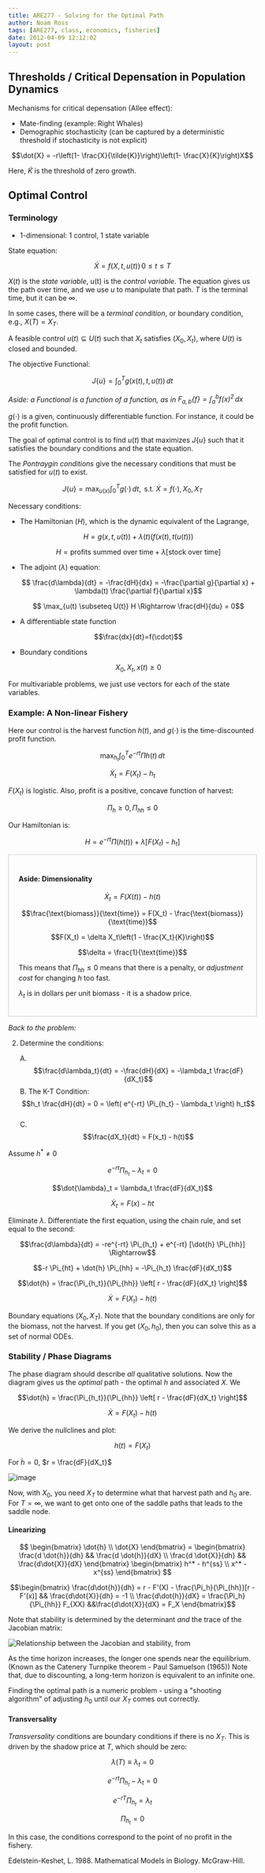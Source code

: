 ```yaml
---
title: ARE277 - Solving for the Optimal Path
author: Noam Ross
tags: [ARE277, class, economics, fisheries]
date: 2012-04-09 12:12:02
layout: post
--- 
```



Thresholds / Critical Depensation in Population Dynamics
--------------------------------------------------------

Mechanisms for critical depensation (Allee effect):

-   Mate-finding (example: Right Whales)
-   Demographic stochasticity (can be captured by a deterministic
    threshold if stochasticity is not explicit)

$$\dot{X} = -r\left(1- \frac{X}{\tilde{K}}\right)\left(1- \frac{X}{K}\right)X$$

Here, $\tilde{K}$ is the threshold of zero growth.

Optimal Control
---------------

### Terminology

-   1-dimensional: 1 control, 1 state variable

State equation:

$$\dot{X} = f(X,t,u(t))\, 0 \leq t \leq T$$

$X(t)$ is the *state variable*, u(t) is the *control variable*. The
equation gives us the path over time, and we use *u* to manipulate that
path. $T$ is the terminal time, but it can be $\infty$.

In some cases, there will be a *terminal condition*, or boundary
condition, e.g., $X(T) = X_T$.

A feasible control $u(t) \subseteq U(t)$ such that $X_t$ satisfies
$(X_0,\, X_t)$, where $U(t)$ is closed and bounded.

The objective Functional:

$$J\{u\} = \int_0^T g(x(t), t, u(t))\, dt$$

*Aside: a Functional is a function of a function, as in
$F_{a,b}\{f\}=\int_a^b f(x)^2\,dx$*

$g(\cdot)$ is a given, continuously differentiable function. For
instance, it could be the profit function.

The goal of optimal control is to find $u(t)$ that maximizes $J\{u\}$
such that it satisfies the boundary conditions and the state equation.

The *Pontraygin conditions* give the necessary conditions that must be
satisfied for $u(t)$ to exist.

$$J\{u\} = \max_{u(x)} \int_0^T g(\cdot) \, dt, \text { s.t. } \dot{X} = f(\cdot), \, X_0, X_T$$

Necessary conditions:

-   The Hamiltonian ($H$), which is the dynamic equivalent of the
    Lagrange,

    $$H = g(x,t,u(t)) + \lambda(t)(f(x(t),t(u(t)))$$

    $$H = \text{profits summed over time} + \lambda[\text{stock over time}]$$

-   The adjoint ($\lambda$) equation:

    $$ \frac{d\lambda}{dt} = -\frac{dH}{dx} = -\frac{\partial g}{\partial x} + \lambda(t) \frac{\partial f}{\partial x}$$

    $$ \max_{u(t) \subseteq U(t)} H \Rightarrow \frac{dH}{du} = 0$$

-   A differentiable state function

    $$\frac{dx}{dt}=f(\cdot)$$

-   Boundary conditions

    $$X_0, X_t, x(t) \geq 0$$

For multivariable problems, we just use vectors for each of the state
variables.

### Example: A Non-linear Fishery

Here our control is the harvest function $h(t)$, and $g(\cdot)$ is the
time-discounted profit function.

$$\max_{h_t} \int_0^T e^{-rt} \Pi h(t)\,dt$$

$$\dot{X}_t = F(X_t) - h_t$$

$F(X_t)$ is logistic. Also, profit is a positive, concave function of
harvest:

$$\Pi_h \geq 0,\, \Pi_{hh} \leq 0$$

Our Hamiltonian is:

$$H = e^{-rt} \Pi(h(t)) + \lambda [F(X_t) - h_t]$$

<div style="border:1px solid #ccc; padding:20px;">

#### Aside: Dimensionality

$$\dot{X}_t = F(X(t)) - h(t)$$

$$\frac{\text{biomass}}{\text{time}} = F(X_t) - \frac{\text{biomass}}{\text{time}}$$

$$F(X_t) = \delta X_t\left(1 - \frac{X_t}{K}\right)$$

$$\delta = \frac{1}{\text{time}}$$

This means that $\Pi_{hh} \leq 0$ means that there is a penalty, or
*adjustment cost* for changing $h$ too fast.

$\lambda_t$ is in dollars per unit biomass - it is a shadow price.

</div>

*Back to the problem:*

2.  Determine the conditions:

    A.
    $$\frac{d\lambda_t}{dt} = -\frac{dH}{dX} = -\lambda_t \frac{dF}{dX_t}$$
    B. The K-T Condition:
    $$h_t \frac{dH}{dt} = 0 = \left( e^{-rt} \Pi_{h_t} - \lambda_t \right) h_t$$\
    C. $$\frac{dX_t}{dt} = F(x_t) - h(t)$$

Assume $h^* \neq 0$

$$e^{-rt} \Pi_{h_t} - \lambda_t = 0$$

$$\dot{\lambda}_t = \lambda_t \frac{dF}{dX_t}$$

$$\dot{X}_t = F(x) - h{t}$$

Eliminate $\lambda$. Differentiate the first equation, using the chain
rule, and set equal to the second:

$$\frac{d\lambda}{dt} = -re^{-rt} \Pi_{h_t} + e^{-rt} [\dot{h} \Pi_{hh}] \Rightarrow$$

$$-r \Pi_{ht} + \dot{h} \Pi_{hh} = -\Pi_{h_t} \frac{dF}{dX_t}$$

$$\dot{h} = \frac{\Pi_{h_t}}{\Pi_{hh}} \left[ r - \frac{dF}{dX_t} \right]$$

$$\dot{X} = F(X_t) - h(t)$$

Boundary equations $(X_0, X_T)$. Note that the boundary conditions are
only for the biomass, not the harvest. If you get $(X_0, h_0)$, then you
can solve this as a set of normal ODEs.

### Stability / Phase Diagrams

The phase diagram should describe *all* qualitative solutions. Now the
diagram gives us the *optimal* path - the optimal $h$ and associated
$X$. We

$$\dot{h} = \frac{\Pi_{h_t}}{\Pi_{hh}} \left[ r - \frac{dF}{dX_t} \right]$$

$$\dot{X} = F(X_t) - h(t)$$

We derive the nullclines and plot:

$$h(t) = F(X_t)$$

For $\dot{h} = 0$, $r = \frac{dF}{dX_t}$

![image](http://dl.dropbox.com/u/3356641/blogstuff/optphase.png)

Now, with $X_0$, you need $X_T$ to determine what that harvest path and
$h_0$ are. For $T=\infty$, we want to get onto one of the saddle paths
that leads to the saddle node.

#### Linearizing

$$ \begin{bmatrix} \dot{h} \\ \dot{X} \end{bmatrix} = \begin{bmatrix} \frac{d \dot{h}}{dh} && \frac{d \dot{h}}{dX} \\ \frac{d \dot{X}}{dh} && \frac{d\dot{X}}{dX}     \end{bmatrix} \begin{bmatrix} h^* - h^{ss} \\ x^* - x^{ss} \end{bmatrix} $$

$$\begin{bmatrix} \frac{d\dot{h}}{dh} = r - F'(X) - \frac{\Pi_h}{\Pi_{hh}}[r - F'(x)]   && \frac{d\dot{X}}{dh} = -1 \\ \frac{d\dot{h}}{dX} = \frac{\Pi_h}{\Pi_{hh}} F_{XX} &&\frac{d\dot{X}}{dX} = F_X \end{bmatrix}$$

Note that stability is determined by the determinant *and* the trace of
the Jacobian matrix:

![Relationship between the Jacobian and stability, from
](http://dl.dropbox.com/u/3356641/blogstuff/QuickShot%202012-04-09%20at%2013.43.08.jpg)

As the time horizon increases, the longer one spends near the
equilibrium. (Known as the Catenery Turnpike theorem - Paul Samuelson
(1965)) Note that, due to discounting, a long-term horizon is equivalent
to an infinite one.

Finding the optimal path is a numeric problem - using a "shooting
algorithm" of adjusting $h_0$ until our $X_T$ comes out correctly.

#### Transversality

*Transversality* conditions are boundary conditions if there is no
$X_T$. This is driven by the shadow price at $T$, which should be zero:

$$\lambda(T) \equiv \lambda_t = 0$$

$$e^{-rt} \Pi_{h_t} - \lambda_t = 0$$

$$e^{-rT} \Pi_{h_t} = \lambda_t $$

$$\Pi_{h_t} = 0$$

In this case, the conditions correspond to the point of no profit in the
fishery.

Edelstein-Keshet, L. 1988. Mathematical Models in Biology. McGraw-Hill.
